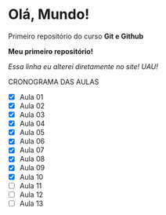 # Olá, Mundo!
 Primeiro repositório do curso **Git e Github**

__Meu primeiro repositório!__

_Essa linha eu alterei diretamente no site! UAU!_

CRONOGRAMA DAS AULAS 

- [x] Aula 01
- [x] Aula 02
- [x] Aula 03
- [x] Aula 04
- [x] Aula 05
- [x] Aula 06
- [x] Aula 07
- [x] Aula 08
- [x] Aula 09
- [x] Aula 10
- [ ] Aula 11
- [ ] Aula 12
- [ ] Aula 13
